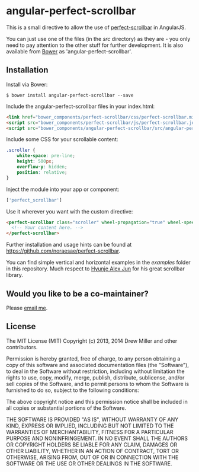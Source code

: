 angular-perfect-scrollbar
=========================

This is a small directive to allow the use of [perfect-scrollbar](https://github.com/noraesae/perfect-scrollbar) in AngularJS.

You can just use one of the files (in the *src* directory) as they are - you only need to pay attention to the other stuff for further development. It is also available from [Bower](http://bower.io) as 'angular-perfect-scrollbar'.

Installation
------------

Install via Bower:

```shell
$ bower install angular-perfect-scrollbar --save
```

Include the angular-perfect-scrollbar files in your index.html:

```html
<link href="bower_components/perfect-scrollbar/css/perfect-scrollbar.min.css" rel="stylesheet" />
<script src="bower_components/perfect-scrollbar/js/perfect-scrollbar.jquery.min.js"></script>
<script src="bower_components/angular-perfect-scrollbar/src/angular-perfect-scrollbar.js"></script>
```

Include some CSS for your scrollable content:

```css
.scroller {
    white-space: pre-line;
    height: 500px;
    overflow-y: hidden;
    position: relative;
}
```

Inject the module into your app or component:

```js
['perfect_scrollbar']
```

Use it wherever you want with the custom directive:

```html
<perfect-scrollbar class="scroller" wheel-propagation="true" wheel-speed="10" min-scrollbar-length="20">
  <!-- Your content here. -->
</perfect-scrollbar>
```

Further installation and usage hints can be found at https://github.com/noraesae/perfect-scrollbar.

You can find simple vertical and horizontal examples in the *examples* folder in this repository.  Much respect to [Hyunje Alex Jun](https://github.com/noraesae) for his great scrollbar library.

Would you like to be a co-maintainer?
-------------------------------------

Please [email me](https://github.com/itsdrewmiller).


License
-------

The MIT License (MIT) Copyright (c) 2013, 2014 Drew Miller and other contributors.

Permission is hereby granted, free of charge, to any person obtaining a copy of this software and associated documentation files (the "Software"), to deal in the Software without restriction, including without limitation the rights to use, copy, modify, merge, publish, distribute, sublicense, and/or sell copies of the Software, and to permit persons to whom the Software is furnished to do so, subject to the following conditions:

The above copyright notice and this permission notice shall be included in all copies or substantial portions of the Software.

THE SOFTWARE IS PROVIDED "AS IS", WITHOUT WARRANTY OF ANY KIND, EXPRESS OR IMPLIED, INCLUDING BUT NOT LIMITED TO THE WARRANTIES OF MERCHANTABILITY, FITNESS FOR A PARTICULAR PURPOSE AND NONINFRINGEMENT. IN NO EVENT SHALL THE AUTHORS OR COPYRIGHT HOLDERS BE LIABLE FOR ANY CLAIM, DAMAGES OR OTHER LIABILITY, WHETHER IN AN ACTION OF CONTRACT, TORT OR OTHERWISE, ARISING FROM, OUT OF OR IN CONNECTION WITH THE SOFTWARE OR THE USE OR OTHER DEALINGS IN THE SOFTWARE.
